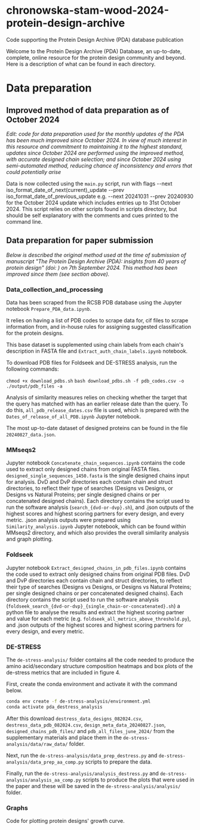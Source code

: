 # chronowska-stam-wood-2024-protein-design-archive
Code supporting the Protein Design Archive (PDA) database publication

Welcome to the Protein Design Archive (PDA) Database, an up-to-date, complete, online resource for the protein design community and beyond. Here is a description of what can be found in each directory.

# Data preparation
## Improved method of data preparation as of October 2024
_Edit: code for data preparation used for the monthly updates of the PDA has been much improved since October 2024. In view of much interest in this resource and commitment to maintaining it to the highest standard, updates since October 2024 are performed using the improved method, with accurate designed chain selection; and since October 2024 using semi-automated method, reducing chance of inconsistency and errors that could potentially arise_

Data is now collected using the ```main.py``` script, run with flags --next iso_format_date_of_next(current)_update --prev iso_format_date_of_previous_update e.g. --next 20241031 --prev 20240930 for the October 2024 update which includes entries up to 31st October 2024.
This script relies on other scripts found in scripts directory, but should be self explanatory with the comments and cues printed to the command line.

## Data preparation for paper submission
_Below is described the original method used at the time of submission of manuscript "The Protein Design Archive (PDA): insights from 40 years of protein design" (doi: [](https://doi.org/10.1101/2024.09.05.611465)) on 7th September 2024. This method has been improved since them (see section above)._
### Data_collection_and_processing

Data has been scraped from the RCSB PDB database using the Jupyter notebook ```Prepare_PDA_data.ipynb```.

It relies on having a list of PDB codes to scrape data for, cif files to scrape information from, and in-house rules for assigning suggested classification for the protein designs.

This base dataset is supplemented using chain labels from each chain's description in FASTA file and ```Extract_auth_chain_labels.ipynb``` notebook.

To download PDB files for Foldseek and DE-STRESS analysis, run the following commands:

```chmod +x download_pdbs.sh```
```bash download_pdbs.sh -f pdb_codes.csv -o ./output/pdb_files -a```

Analysis of similarity measures relies on checking whether the target that the query has matched with has an earlier release date than the query. To do this, ```all_pdb_release_dates.csv``` file is used, which is prepared with the ```Dates_of_release_of_all_PDB.ipynb``` Jupyter notebook.

The most up-to-date dataset of designed proteins can be found in the file ```20240827_data.json```.

### MMseqs2

Jupyter notebook ```Concatenate_chain_sequences.ipynb``` contains the code used to extract only designed chains from original FASTA files. ```designed_single_sequences_1450.fasta``` is the single designed chains input for analysis. DvD and DvP directories each contain chain and struct directories, to reflect their type of searches (Designs vs Designs, or Designs vs Natural Proteins; per single designed chains or per concatenated designed chains). Each directory contains the script used to run the software analysis (```search_{dvd-or-dvp}.sh```), and .json outputs of the highest scores and highest scoring partners for every design, and every metric. .json analysis outputs were prepared using ```Similarity_analysis.ipynb``` Jupyter notebook, which can be found within MMseqs2 directory, and which also provides the overall similarity analysis and graph plotting.

### Foldseek

Jupyter notebook ```Extract_designed_chains_in_pdb_files.ipynb``` contains the code used to extract only designed chains from original PDB files. DvD and DvP directories each contain chain and struct directories, to reflect their type of searches (Designs vs Designs, or Designs vs Natural Proteins; per single designed chains or per concatenated designed chains). Each directory contains the script used to run the software analysis (```foldseek_search_{dvd-or-dvp}_{single_chain-or-concatenated}.sh```) a python file to analyse the results and extract the highest scoring partner and value for each metric (e.g. ```foldseek_all_metrics_above_threshold.py```), and .json outputs of the highest scores and highest scoring partners for every design, and every metric.

### DE-STRESS

The `de-stress-analysis/` folder contains all the code needed to produce the amino acid/secondary structure composition heatmaps and box plots of the de-stress metrics that are included in figure 4. 

First, create the conda environment and activate it with the command below.

```bash 
conda env create -f de-stress-analysis/environment.yml
conda activate pda_destress_analysis
```

After this download `destress_data_designs_082024.csv`, `destress_data_pdb_082024.csv`, `design_meta_data_20240827.json`, `designed_chains_pdb_files/` and `pdb_all_files_june_2024/` from the supplementary materials and place them in the `de-stress-analysis/data/raw_data/` folder.

Next, run the `de-stress-analysis/data_prep_destress.py` and `de-stress-analysis/data_prep_aa_comp.py` scripts to prepare the data. 

Finally, run the `de-stress-analysis/analysis_destress.py` and `de-stress-analysis/analysis_aa_comp.py` scripts to produce the plots that were used in the paper and these will be saved in the `de-stress-analysis/analysis/` folder.

### Graphs

Code for plotting protein designs' growth curve.
